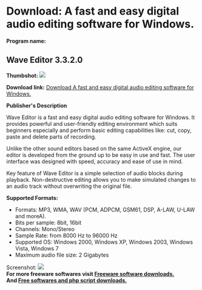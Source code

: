 # Download: A fast and easy digital audio editing software for Windows.

**Program name:**

## Wave Editor 3.3.2.0

  
**Thumbshot:** ![](http://www.freewarefiles.com/screenshot/wave_editor_md.jpg)   
  
**Download link:** [Download A fast and easy digital audio editing software for Windows.](http://freesoftwares.boysofts.com/Wave-Editor_program_69226.html)  
  


**Publisher's Description**  
  


Wave Editor is a fast and easy digital audio editing software for Windows. It provides powerful and user-friendly editing environment which suits beginners especially and perform basic editing capabilities like: cut, copy, paste and delete parts of recording. 

Unlike the other sound editors based on the same ActiveX engine, our editor is developed from the ground up to be easy in use and fast. The user interface was designed with speed, accuracy and ease of use in mind. 

Key feature of Wave Editor is a simple selection of audio blocks during playback. Non-destructive editing allows you to make simulated changes to an audio track without overwriting the original file.

**Supported Formats:**

  * Formats: MP3, WMA, WAV (PCM, ADPCM, GSM61, DSP, A-LAW, U-LAW and moreA). 
  * Bits per sample: 8bit, 16bit 
  * Channels: Mono/Stereo 
  * Sample Rate: from 8000 Hz to 96000 Hz 
  * Supported OS: Windows 2000, Windows XP, Windows 2003, Windows Vista, Windows 7 
  * Maximum audio file size: 2 Gigabytes 

  
  
Screenshot: ![](http://www.freewarefiles.com/screenshot/wave_editor.jpg)   
**For more freeware softwares visit [Freeware software downloads.](http://freesoftwares.boysofts.com/)**   
**And [Free softwares and php script downloads.](http://www.boysofts.com/)**
